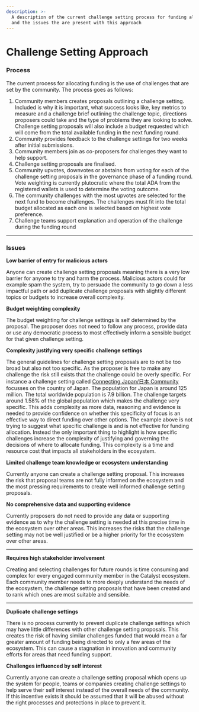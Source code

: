 ```yaml
---
description: >-
  A description of the current challenge setting process for funding allocation
  and the issues the are present with this approach
---
```


# Challenge Setting Approach

### **Process**

The current process for allocating funding is the use of challenges that are set by the community. The process goes as follows:

1. Community members creates proposals outlining a challenge setting. Included is why it is important, what success looks like, key metrics to measure and a challenge brief outlining the challenge topic, directions proposers could take and the type of problems they are looking to solve. Challenge setting proposals will also include a budget requested which will come from the total available funding in the next funding round.
2. Community provides feedback to the challenge settings for two weeks after initial submissions.
3. Community members join as co-proposers for challenges they want to help support.
4. Challenge setting proposals are finalised.
5. Community upvotes, downvotes or abstains from voting for each of the challenge setting proposals in the governance phase of a funding round. Vote weighting is currently plutocratic where the total ADA from the registered wallets is used to determine the voting outcome.
6. The community challenges with the most upvotes are selected for the next fund to become challenges. The challenges must fit into the total budget allocated as each one is selected based on highest vote preference.
7. Challenge teams support explanation and operation of the challenge during the funding round

****

### **Issues**

**Low barrier of entry for malicious actors**

Anyone can create challenge setting proposals meaning there is a very low barrier for anyone to try and harm the process. Malicious actors could for example spam the system, try to persuade the community to go down a less impactful path or add duplicate challenge proposals with slightly different topics or budgets to increase overall complexity.



**Budget weighting complexity**

The budget weighting for challenge settings is self determined by the proposal. The proposer does not need to follow any process, provide data or use any democratic process to most effectively inform a sensible budget for that given challenge setting.



**Complexity justifying very specific challenge settings**

The general guidelines for challenge setting proposals are to not be too broad but also not too specific. As the proposer is free to make any challenge the risk still exists that the challenge could be overly specific. For instance a challenge setting called [Connecting Japan/日本 Community](https://cardano.ideascale.com/c/campaigns/26238/about) focusses on the country of Japan. The population for Japan is around 125 million. The total worldwide population is 7.9 billion. The challenge targets around 1.58% of the global population which makes the challenge very specific. This adds complexity as more data, reasoning and evidence is needed to provide confidence on whether this specificity of focus is an effective way to direct funding over other options. The example above is not trying to suggest what specific challenge is and is not effective for funding allocation. Instead the only important thing to highlight is how specific challenges increase the complexity of justifying and governing the decisions of where to allocate funding. This complexity is a time and resource cost that impacts all stakeholders in the ecosystem.



**Limited challenge team knowledge or ecosystem understanding**

Currently anyone can create a challenge setting proposal. This increases the risk that proposal teams are not fully informed on the ecosystem and the most pressing requirements to create well informed challenge setting proposals.



**No comprehensive data and supporting evidence**

Currently proposers do not need to provide any data or supporting evidence as to why the challenge setting is needed at this precise time in the ecosystem over other areas. This increases the risks that the challenge setting may not be well justified or be a higher priority for the ecosystem over other areas.

****

**Requires high stakeholder involvement**

Creating and selecting challenges for future rounds is time consuming and complex for every engaged community member in the Catalyst ecosystem. Each community member needs to more deeply understand the needs of the ecosystem, the challenge setting proposals that have been created and to rank which ones are most suitable and sensible.

****

**Duplicate challenge settings**

There is no process currently to prevent duplicate challenge settings which may have little differences with other challenge setting proposals. This creates the risk of having similar challenges funded that would mean a far greater amount of funding being directed to only a few areas of the ecosystem. This can cause a stagnation in innovation and community efforts for areas that need funding support.



**Challenges influenced by self interest**

Currently anyone can create a challenge setting proposal which opens up the system for people, teams or companies creating challenge settings to help serve their self interest instead of the overall needs of the community. If this incentive exists it should be assumed that it will be abused without the right processes and protections in place to prevent it.
